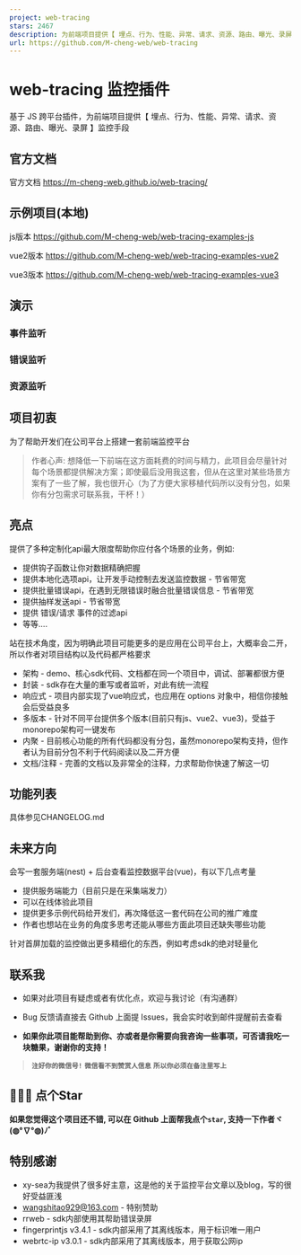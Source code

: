 ```yaml
---
project: web-tracing
stars: 2467
description: 为前端项目提供【 埋点、行为、性能、异常、请求、资源、路由、曝光、录屏 】监控手段
url: https://github.com/M-cheng-web/web-tracing
---
```


web-tracing 监控插件
================

基于 JS 跨平台插件，为前端项目提供【 埋点、行为、性能、异常、请求、资源、路由、曝光、录屏 】监控手段

官方文档
----

官方文档 https://m-cheng-web.github.io/web-tracing/

示例项目(本地)
--------

js版本 https://github.com/M-cheng-web/web-tracing-examples-js

vue2版本 https://github.com/M-cheng-web/web-tracing-examples-vue2

vue3版本 https://github.com/M-cheng-web/web-tracing-examples-vue3

演示
--

### 事件监听

### 错误监听

### 资源监听

项目初衷
----

为了帮助开发们在公司平台上搭建一套前端监控平台

> 作者心声: 想降低一下前端在这方面耗费的时间与精力，此项目会尽量针对每个场景都提供解决方案；即使最后没用我这套，但从在这里对某些场景方案有了一些了解，我也很开心（为了方便大家移植代码所以没有分包，如果你有分包需求可联系我，干杯！）

亮点
--

提供了多种定制化api最大限度帮助你应付各个场景的业务，例如:

-   提供钩子函数让你对数据精确把握
-   提供本地化选项api，让开发手动控制去发送监控数据 - 节省带宽
-   提供批量错误api，在遇到无限错误时融合批量错误信息 - 节省带宽
-   提供抽样发送api - 节省带宽
-   提供 错误/请求 事件的过滤api
-   等等....

站在技术角度，因为明确此项目可能更多的是应用在公司平台上，大概率会二开，所以作者对项目结构以及代码都严格要求

-   架构 - demo、核心sdk代码、文档都在同一个项目中，调试、部署都很方便
-   封装 - sdk存在大量的重写或者监听，对此有统一流程
-   响应式 - 项目内部实现了vue响应式，也应用在 options 对象中，相信你接触会后受益良多
-   多版本 - 针对不同平台提供多个版本(目前只有js、vue2、vue3)，受益于monorepo架构可一键发布
-   内聚 - 目前核心功能的所有代码都没有分包，虽然monorepo架构支持，但作者认为目前分包不利于代码阅读以及二开方便
-   文档/注释 - 完善的文档以及非常全的注释，力求帮助你快速了解这一切

功能列表
----

具体参见CHANGELOG.md

未来方向
----

会写一套服务端(nest) + 后台查看监控数据平台(vue)，有以下几点考量

-   提供服务端能力（目前只是在采集端发力）
-   可以在线体验此项目
-   提供更多示例代码给开发们，再次降低这一套代码在公司的推广难度
-   作者也想站在业务的角度多思考还能从哪些方面此项目还缺失哪些功能

针对首屏加载的监控做出更多精细化的东西，例如考虑sdk的绝对轻量化

联系我
---

-   如果对此项目有疑虑或者有优化点，欢迎与我讨论（有沟通群）
-   Bug 反馈请直接去 Github 上面提 Issues，我会实时收到邮件提醒前去查看

  
  
  
  
  

-   **如果你此项目能帮助到你、亦或者是你需要向我咨询一些事项，可否请我吃一块糖果，谢谢你的支持！**

> **`注好你的微信号!`** **`微信看不到赞赏人信息`** **`所以你必须在备注里写上`**

  
  
  
  
  

🙏🙏🙏 点个Star
-------------

**如果您觉得这个项目还不错, 可以在 Github 上面帮我点个`star`, 支持一下作者ヾ(◍°∇°◍)ﾉﾞ**

  

特别感谢
----

-   xy-sea为我提供了很多好主意，这是他的关于监控平台文章以及blog，写的很好受益匪浅
-   wangshitao929@163.com - 特别赞助
-   rrweb - sdk内部使用其帮助错误录屏
-   fingerprintjs v3.4.1 - sdk内部采用了其离线版本，用于标识唯一用户
-   webrtc-ip v3.0.1 - sdk内部采用了其离线版本，用于获取公网ip
